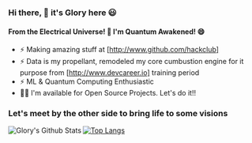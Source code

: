 ### Hi there, 👋 it's Glory here 😃
#### From the Electrical Universe! 🎇 I'm Quantum Awakened! 😄 

- ⚡ Making amazing stuff at [http://www.github.com/hackclub] 
- ⚡ Data is my propellant, remodeled my core cumbustion engine for it purpose from [http://www.devcareer.io] training period
- ⚡ ML & Quantum Computing Enthusiastic
- 👨‍💻 I'm available for Open Source Projects. Let's do it!!

### Let's meet by the other side to bring life to some visions

<img align="left" alt="Glory's Github Stats" src="https://github-readme-stats.vercel.app/api?username=goldenglorys&count_private=true&show_icons=true&theme=radical&hide_border=true" />


[![Top Langs](https://github-readme-stats.vercel.app/api/top-langs/?username=goldenglorys&layout=compact&count_private=true&show_icons=true&theme=radical)](https://github.com/goldenglorys/github-readme-stats)

<!--
**goldenglorys/goldenglorys** is a ✨ _special_ ✨ repository because its `README.md` (this file) appears on your GitHub profile.
#### Profile Visits

![visitors](https://visitor-badge.glitch.me/badge?page_id=MichaelOlatunji.MichaelOlatunji)
Here are some ideas to get you started:

- 🔭 I’m currently working on ...
- 🌱 I’m currently learning ...
- 👯 I’m looking to collaborate on ...
- 🤔 I’m looking for help with ...
- 💬 Ask me about ...
- 📫 How to reach me: ...
- 😄 Pronouns: ...
- ⚡ Fun fact: ...
-->
